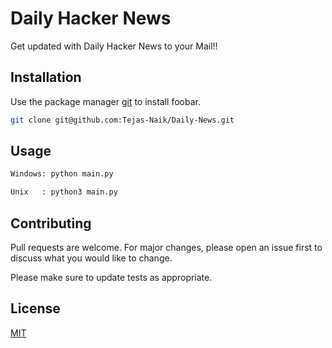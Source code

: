 
# Daily Hacker News

 Get updated with Daily Hacker News to your Mail!!

## Installation

Use the package manager [git](https://pip.pypa.io/en/stable/) to install foobar.

```bash
git clone git@github.com:Tejas-Naik/Daily-News.git
```

## Usage

```python
Windows: python main.py

Unix   : python3 main.py
```

## Contributing
Pull requests are welcome. For major changes, please open an issue first to discuss what you would like to change.

Please make sure to update tests as appropriate.

## License
[MIT](https://choosealicense.com/licenses/mit/)
